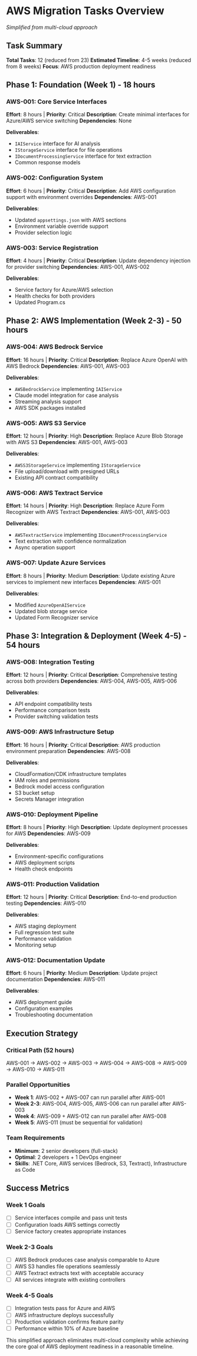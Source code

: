 # AWS Migration Tasks Overview
*Simplified from multi-cloud approach*

## Task Summary
**Total Tasks**: 12 (reduced from 23)
**Estimated Timeline**: 4-5 weeks (reduced from 8 weeks)
**Focus**: AWS production deployment readiness

## Phase 1: Foundation (Week 1) - 18 hours

### AWS-001: Core Service Interfaces
**Effort**: 8 hours | **Priority**: Critical
**Description**: Create minimal interfaces for Azure/AWS service switching
**Dependencies**: None

**Deliverables**:
- `IAIService` interface for AI analysis
- `IStorageService` interface for file operations
- `IDocumentProcessingService` interface for text extraction
- Common response models

### AWS-002: Configuration System
**Effort**: 6 hours | **Priority**: Critical
**Description**: Add AWS configuration support with environment overrides
**Dependencies**: AWS-001

**Deliverables**:
- Updated `appsettings.json` with AWS sections
- Environment variable override support
- Provider selection logic

### AWS-003: Service Registration
**Effort**: 4 hours | **Priority**: Critical
**Description**: Update dependency injection for provider switching
**Dependencies**: AWS-001, AWS-002

**Deliverables**:
- Service factory for Azure/AWS selection
- Health checks for both providers
- Updated Program.cs

## Phase 2: AWS Implementation (Week 2-3) - 50 hours

### AWS-004: AWS Bedrock Service
**Effort**: 16 hours | **Priority**: Critical
**Description**: Replace Azure OpenAI with AWS Bedrock
**Dependencies**: AWS-001, AWS-003

**Deliverables**:
- `AWSBedrockService` implementing `IAIService`
- Claude model integration for case analysis
- Streaming analysis support
- AWS SDK packages installed

### AWS-005: AWS S3 Service
**Effort**: 12 hours | **Priority**: High
**Description**: Replace Azure Blob Storage with AWS S3
**Dependencies**: AWS-001, AWS-003

**Deliverables**:
- `AWSS3StorageService` implementing `IStorageService`
- File upload/download with presigned URLs
- Existing API contract compatibility

### AWS-006: AWS Textract Service
**Effort**: 14 hours | **Priority**: High
**Description**: Replace Azure Form Recognizer with AWS Textract
**Dependencies**: AWS-001, AWS-003

**Deliverables**:
- `AWSTextractService` implementing `IDocumentProcessingService`
- Text extraction with confidence normalization
- Async operation support

### AWS-007: Update Azure Services
**Effort**: 8 hours | **Priority**: Medium
**Description**: Update existing Azure services to implement new interfaces
**Dependencies**: AWS-001

**Deliverables**:
- Modified `AzureOpenAIService`
- Updated blob storage service
- Updated Form Recognizer service

## Phase 3: Integration & Deployment (Week 4-5) - 54 hours

### AWS-008: Integration Testing
**Effort**: 12 hours | **Priority**: Critical
**Description**: Comprehensive testing across both providers
**Dependencies**: AWS-004, AWS-005, AWS-006

**Deliverables**:
- API endpoint compatibility tests
- Performance comparison tests
- Provider switching validation tests

### AWS-009: AWS Infrastructure Setup
**Effort**: 16 hours | **Priority**: Critical
**Description**: AWS production environment preparation
**Dependencies**: AWS-008

**Deliverables**:
- CloudFormation/CDK infrastructure templates
- IAM roles and permissions
- Bedrock model access configuration
- S3 bucket setup
- Secrets Manager integration

### AWS-010: Deployment Pipeline
**Effort**: 8 hours | **Priority**: High
**Description**: Update deployment processes for AWS
**Dependencies**: AWS-009

**Deliverables**:
- Environment-specific configurations
- AWS deployment scripts
- Health check endpoints

### AWS-011: Production Validation
**Effort**: 12 hours | **Priority**: Critical
**Description**: End-to-end production testing
**Dependencies**: AWS-010

**Deliverables**:
- AWS staging deployment
- Full regression test suite
- Performance validation
- Monitoring setup

### AWS-012: Documentation Update
**Effort**: 6 hours | **Priority**: Medium
**Description**: Update project documentation
**Dependencies**: AWS-011

**Deliverables**:
- AWS deployment guide
- Configuration examples
- Troubleshooting documentation

## Execution Strategy

### Critical Path (52 hours)
AWS-001 → AWS-002 → AWS-003 → AWS-004 → AWS-008 → AWS-009 → AWS-010 → AWS-011

### Parallel Opportunities
- **Week 1**: AWS-002 + AWS-007 can run parallel after AWS-001
- **Week 2-3**: AWS-004, AWS-005, AWS-006 can run parallel after AWS-003
- **Week 4**: AWS-009 + AWS-012 can run parallel after AWS-008
- **Week 5**: AWS-011 (must be sequential for validation)

### Team Requirements
- **Minimum**: 2 senior developers (full-stack)
- **Optimal**: 2 developers + 1 DevOps engineer
- **Skills**: .NET Core, AWS services (Bedrock, S3, Textract), Infrastructure as Code

## Success Metrics

### Week 1 Goals
- [ ] Service interfaces compile and pass unit tests
- [ ] Configuration loads AWS settings correctly
- [ ] Service factory creates appropriate instances

### Week 2-3 Goals
- [ ] AWS Bedrock produces case analysis comparable to Azure
- [ ] AWS S3 handles file operations seamlessly
- [ ] AWS Textract extracts text with acceptable accuracy
- [ ] All services integrate with existing controllers

### Week 4-5 Goals
- [ ] Integration tests pass for Azure and AWS
- [ ] AWS infrastructure deploys successfully
- [ ] Production validation confirms feature parity
- [ ] Performance within 10% of Azure baseline

This simplified approach eliminates multi-cloud complexity while achieving the core goal of AWS deployment readiness in a reasonable timeline.